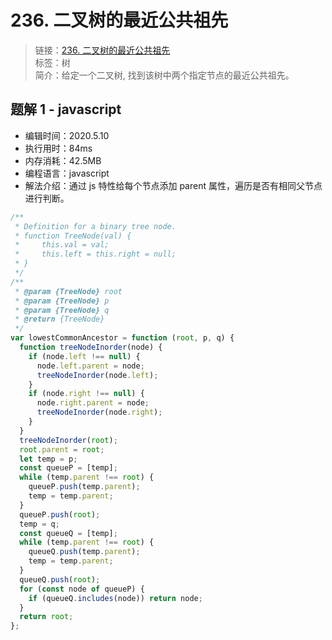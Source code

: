 # 236. 二叉树的最近公共祖先

> 链接：[236. 二叉树的最近公共祖先](https://leetcode-cn.com/problems/lowest-common-ancestor-of-a-binary-tree/)  
> 标签：树  
> 简介：给定一个二叉树, 找到该树中两个指定节点的最近公共祖先。

## 题解 1 - javascript

- 编辑时间：2020.5.10
- 执行用时：84ms
- 内存消耗：42.5MB
- 编程语言：javascript
- 解法介绍：通过 js 特性给每个节点添加 parent 属性，遍历是否有相同父节点进行判断。

```javascript
/**
 * Definition for a binary tree node.
 * function TreeNode(val) {
 *     this.val = val;
 *     this.left = this.right = null;
 * }
 */
/**
 * @param {TreeNode} root
 * @param {TreeNode} p
 * @param {TreeNode} q
 * @return {TreeNode}
 */
var lowestCommonAncestor = function (root, p, q) {
  function treeNodeInorder(node) {
    if (node.left !== null) {
      node.left.parent = node;
      treeNodeInorder(node.left);
    }
    if (node.right !== null) {
      node.right.parent = node;
      treeNodeInorder(node.right);
    }
  }
  treeNodeInorder(root);
  root.parent = root;
  let temp = p;
  const queueP = [temp];
  while (temp.parent !== root) {
    queueP.push(temp.parent);
    temp = temp.parent;
  }
  queueP.push(root);
  temp = q;
  const queueQ = [temp];
  while (temp.parent !== root) {
    queueQ.push(temp.parent);
    temp = temp.parent;
  }
  queueQ.push(root);
  for (const node of queueP) {
    if (queueQ.includes(node)) return node;
  }
  return root;
};
```
